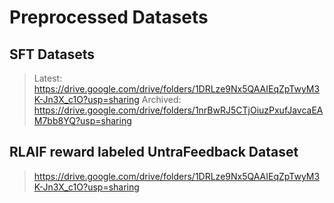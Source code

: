 # Preprocessed Datasets

## SFT Datasets

> Latest: https://drive.google.com/drive/folders/1DRLze9Nx5QAAIEqZpTwyM3K-Jn3X_c1O?usp=sharing
> Archived: https://drive.google.com/drive/folders/1nrBwRJ5CTjOiuzPxufJavcaEAM7bb8YQ?usp=sharing

## RLAIF reward labeled UntraFeedback Dataset

> https://drive.google.com/drive/folders/1DRLze9Nx5QAAIEqZpTwyM3K-Jn3X_c1O?usp=sharing
